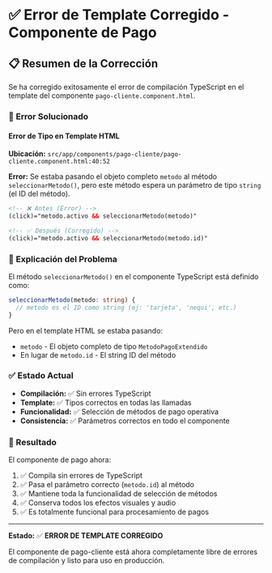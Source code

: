 # ✅ Error de Template Corregido - Componente de Pago

## 📋 Resumen de la Corrección

Se ha corregido exitosamente el error de compilación TypeScript en el template del componente `pago-cliente.component.html`.

### 🔧 Error Solucionado

#### **Error de Tipo en Template HTML**
**Ubicación:** `src/app/components/pago-cliente/pago-cliente.component.html:40:52`

**Error:** Se estaba pasando el objeto completo `metodo` al método `seleccionarMetodo()`, pero este método espera un parámetro de tipo `string` (el ID del método).

```html
<!-- ❌ Antes (Error) -->
(click)="metodo.activo && seleccionarMetodo(metodo)"

<!-- ✅ Después (Corregido) -->
(click)="metodo.activo && seleccionarMetodo(metodo.id)"
```

### 📝 Explicación del Problema

El método `seleccionarMetodo()` en el componente TypeScript está definido como:
```typescript
seleccionarMetodo(metodo: string) {
  // metodo es el ID como string (ej: 'tarjeta', 'nequi', etc.)
}
```

Pero en el template HTML se estaba pasando:
- `metodo` - El objeto completo de tipo `MetodoPagoExtendido`
- En lugar de `metodo.id` - El string ID del método

### ✅ Estado Actual

- **Compilación:** ✅ Sin errores TypeScript
- **Template:** ✅ Tipos correctos en todas las llamadas
- **Funcionalidad:** ✅ Selección de métodos de pago operativa
- **Consistencia:** ✅ Parámetros correctos en todo el componente

### 🎯 Resultado

El componente de pago ahora:
1. ✅ Compila sin errores de TypeScript
2. ✅ Pasa el parámetro correcto (`metodo.id`) al método
3. ✅ Mantiene toda la funcionalidad de selección de métodos
4. ✅ Conserva todos los efectos visuales y audio
5. ✅ Es totalmente funcional para procesamiento de pagos

---

**Estado:** ✅ **ERROR DE TEMPLATE CORREGIDO**

El componente de pago-cliente está ahora completamente libre de errores de compilación y listo para uso en producción.
